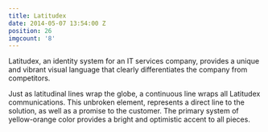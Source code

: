 ```yaml
---
title: Latitudex
date: 2014-05-07 13:54:00 Z
position: 26
imgcount: '8'
---
```


Latitudex, an identity system for an IT services company, provides a unique and vibrant visual language that clearly differentiates the company from competitors.


Just as latitudinal lines wrap the globe, a continuous line wraps all Latitudex communications. This unbroken element, represents a direct line to the solution, as well as a promise to the customer. The primary system of yellow-orange color provides a bright and optimistic accent to all pieces.
